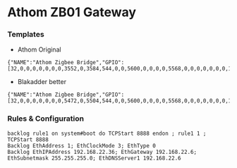 # Athom ZB01 Gateway

### Templates
- Athom Original
```
{"NAME":"Athom Zigbee Bridge","GPIO":[32,0,0,0,0,0,0,0,3552,0,3584,544,0,0,5600,0,0,0,0,5568,0,0,0,0,0,0,0,1,5792,0,0,0,0,0,0,0],"FLAG":0,"BASE":1}
```
- Blakadder better
```
{"NAME":"Athom Zigbee Bridge","GPIO":[32,0,0,0,0,0,0,0,5472,0,5504,544,0,0,5600,0,0,0,0,5568,0,0,0,0,0,0,0,1,5792,0,0,0,0,0,0,0],"FLAG":0,"BASE":1}
```
### Rules & Configuration
```
backlog rule1 on system#boot do TCPStart 8888 endon ; rule1 1 ; TCPStart 8888
Backlog EthAddress 1; EthClockMode 3; EthType 0
Backlog EthIPAddress 192.168.22.36; EthGateway 192.168.22.6; EthSubnetmask 255.255.255.0; EthDNSServer1 192.168.22.6
```
